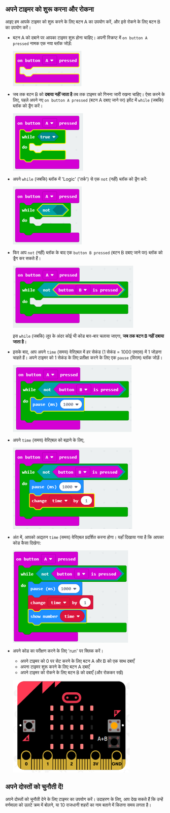 ## अपने टाइमर को शुरू करना और रोकना

आइए हम आपके टाइमर को शुरू करने के लिए बटन A का उपयोग करें, और इसे रोकने के लिए बटन B का उपयोग करें।

+ बटन A को दबाने पर आपका टाइमर शुरू होना चाहिए। अपनी स्क्रिप्ट में `on button A pressed` नामक एक नया ब्लॉक जोड़ें:
    
    ![स्क्रीनशॉट](images/clock-a-pressed.png)

+ जब तक बटन B को **दबाया नहीं जाता है** तब तक टाइमर को गिनना जारी रखना चाहिए। ऐसा करने के लिए, पहले अपने नए `on button A pressed` (बटन A दबाए जाने पर) इवेंट में `while` (जबकि) ब्लॉक को ड्रैग करें।
    
    ![स्क्रीनशॉट](images/clock-while.png)

+ अपने `while` (जबकि) ब्लॉक में 'Logic' ('तर्क') से एक `not` (नहीं) ब्लॉक को ड्रैग करें:
    
    ![स्क्रीनशॉट](images/clock-not.png)

+ फिर आप `not` (नहीं) ब्लॉक के बाद एक `button B pressed` (बटन B दबाए जाने पर) ब्लॉक को ड्रैग कर सकते हैं।
    
    ![स्क्रीनशॉट](images/clock-b-pressed.png)
    
    इस `while` (जबकि) लूप के अंदर कोई भी कोड बार-बार चलाया जाएगा, **जब तक बटन B नहीं दबाया जाता है**।

+ इसके बाद, आप अपने `time` (समय) वेरिएबल में हर सेकंड (1 सेकंड = 1000 एमएस) में 1 जोड़ना चाहते हैं। अपने टाइमर को 1 सेकंड के लिए प्रतीक्षा करने के लिए एक `pause` (विराम) ब्लॉक जोड़ें।
    
    ![स्क्रीनशॉट](images/clock-pause.png)

+ अपने `time` (समय) वेरिएबल को बढ़ाने के लिए,
    
    ![स्क्रीनशॉट](images/clock-change-time.png)

+ अंत में, आपको अद्यतन `time` (समय) वेरिएबल प्रदर्शित करना होगा। यहाँ दिखाया गया है कि आपका कोड कैसा दिखेगा:
    
    ![स्क्रीनशॉट](images/clock-update.png)

+ अपने कोड का परीक्षण करने के लिए 'run' पर क्लिक करें।
    
    + अपने टाइमर को 0 पर सेट करने के लिए बटन A और B को एक साथ दबाएँ
    + अपना टाइमर शुरू करने के लिए बटन A दबाएँ
    + अपने टाइमर को रोकने के लिए बटन B को दबाएँ (और रोककर रखें)
    
    ![स्क्रीनशॉट](images/clock-test.png)

## अपने दोस्तों को चुनौती दें!

अपने दोस्तों को चुनौती देने के लिए टाइमर का उपयोग करें। उदाहरण के लिए, आप देख सकते हैं कि उन्हें वर्णमाला को उलटे क्रम में बोलने, या 10 राजधानी शहरों का नाम बताने में कितना समय लगता है।
